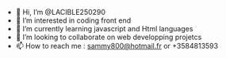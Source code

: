 - 👋 Hi, I’m @LACIBLE250290
- 👀 I’m interested in coding front end 
- 🌱 I’m currently learning javascript and Html languages
- 💞️ I’m looking to collaborate on web developping projetcs
- 📫 How to reach me : sammy800@hotmail.fr or +3584813593

<!---
LACIBLE250290/LACIBLE250290 is a ✨ special ✨ repository because its `README.md` (this file) appears on your GitHub profile.
You can click the Preview link to take a look at your changes.
--->
